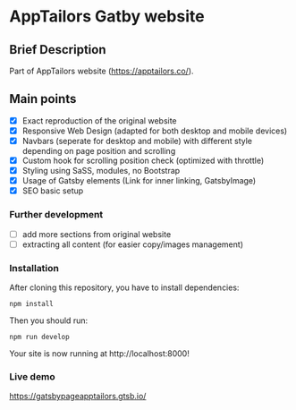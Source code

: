 # AppTailors Gatby website

## Brief Description

Part of AppTailors website (https://apptailors.co/).

## Main points

- [x] Exact reproduction of the original website
- [x] Responsive Web Design (adapted for both desktop and mobile devices)
- [x] Navbars (seperate for desktop and mobile) with different style depending on page position and scrolling
- [x] Custom hook for scrolling position check (optimized with throttle) 
- [x] Styling using SaSS, modules, no Bootstrap 
- [x] Usage of Gatsby elements (Link for inner linking, GatsbyImage) 
- [x] SEO basic setup 

### Further development

- [ ] add more sections from original website
- [ ] extracting all content (for easier copy/images management)

### Installation

After cloning this repository, you have to install dependencies:

```
npm install
```
Then you should run:

```
npm run develop
```
Your site is now running at http://localhost:8000!

### Live demo

https://gatsbypageapptailors.gtsb.io/




